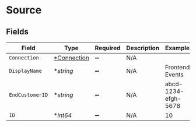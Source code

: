 # Source


## Fields

| Field                                            | Type                                             | Required                                         | Description                                      | Example                                          |
| ------------------------------------------------ | ------------------------------------------------ | ------------------------------------------------ | ------------------------------------------------ | ------------------------------------------------ |
| `Connection`                                     | [*Connection](../../models/shared/connection.md) | :heavy_minus_sign:                               | N/A                                              |                                                  |
| `DisplayName`                                    | **string*                                        | :heavy_minus_sign:                               | N/A                                              | Frontend Events                                  |
| `EndCustomerID`                                  | **string*                                        | :heavy_minus_sign:                               | N/A                                              | abcd-1234-efgh-5678                              |
| `ID`                                             | **int64*                                         | :heavy_minus_sign:                               | N/A                                              | 10                                               |